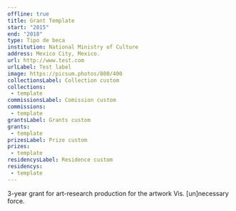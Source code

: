 ```yaml
---
offline: true
title: Grant Template
start: "2015"
end: "2018"
type: Tipo de beca
institution: National Ministry of Culture
address: Mexico City, Mexico.
url: http://www.test.com
urlLabel: Test label
image: https://picsum.photos/800/400
collectionsLabel: Collection custom
collections:
 - template
commissionsLabel: Comission custom
commissions:
 - template
grantsLabel: Grants custom
grants:
 - template
prizesLabel: Prize custom
prizes:
 - template
residencysLabel: Residence custom
residencys:
 - template
---
```


3-year grant for art-research production for the artwork Vis. [un]necessary force. 
